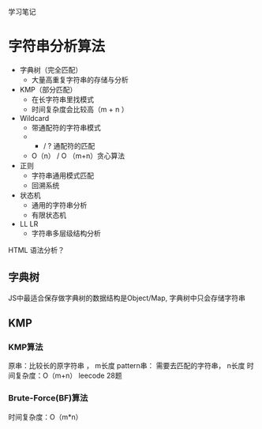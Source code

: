 学习笔记

# 字符串分析算法
- 字典树（完全匹配）
  - 大量高重复字符串的存储与分析
- KMP（部分匹配）
  - 在长字符串里找模式
  - 时间复杂度会比较高（m + n ）
- Wildcard
  - 带通配符的字符串模式
  - * / ? 通配符的匹配
  - O（n） / O （m+n）贪心算法
- 正则
  - 字符串通用模式匹配
  - 回溯系统
- 状态机
  - 通用的字符串分析
  - 有限状态机
- LL LR
  - 字符串多层级结构分析

HTML 语法分析？


## 字典树
JS中最适合保存做字典树的数据结构是Object/Map,
字典树中只会存储字符串

## KMP
### KMP算法
原串：比较长的原字符串 ， m长度
pattern串： 需要去匹配的字符串， n长度
时间复杂度：O（m+n）
leecode 28题
 

### Brute-Force(BF)算法
时间复杂度：O（m*n）